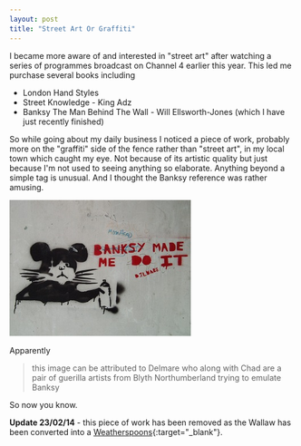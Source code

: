 ```yaml
---
layout: post
title: "Street Art Or Graffiti"
---
```


I became more aware of and interested in "street art" after watching a series of programmes broadcast on Channel 4 earlier this year. This led me purchase several books 
including

* London Hand Styles
* Street Knowledge - King Adz
* Banksy The Man Behind The Wall - Will Ellsworth-Jones (which I have just recently finished)

So while going about my daily business I noticed a piece of work, probably more on the "graffiti" side of the fence rather than "street art", in my local town which caught 
my eye. Not because of its artistic quality but just because I'm not used to seeing anything so elaborate. Anything beyond a simple tag is unusual. And I thought the 
Banksy reference was rather amusing.

![Street Art - Wallaw Blyth](/image/wallaw.jpg "Do It Like Banksy - Wallaw Blyth")

Apparently

> this image can be attributed to Delmare who along with Chad are a pair of guerilla artists from Blyth Northumberland trying to emulate Banksy

So now you know.

**Update 23/02/14** - this piece of work has been removed as the Wallaw has been converted into a [Weatherspoons](http://www.jdwetherspoon.co.uk/home/pubs/the-wallaw){:target="_blank"}.